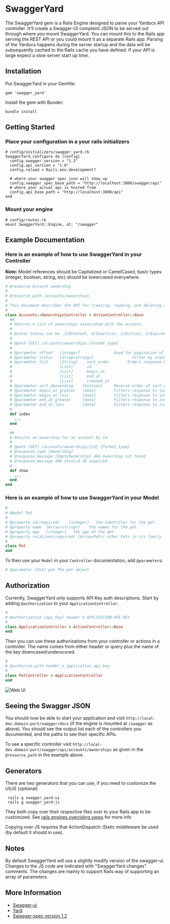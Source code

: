 # SwaggerYard #

The SwaggerYard gem is a Rails Engine designed to parse your Yardocs API controller.
It'll create a Swagger-UI complaint JSON to be served out through where you mount SwaggerYard.
You can mount this to the Rails app serving the REST API or you could mount it as a separate Rails app.
Parsing of the Yardocs happens during the server startup and the data will be subsequently cached to the Rails cache you have defined.
If your API is large expect a slow server start up time.

## Installation ##

Put SwaggerYard in your Gemfile:

    gem 'swagger_yard'

Install the gem with Bunder:

    bundle install


## Getting Started ##

### Place your configuration in a your rails initializers ###

    # config/initializers/swagger_yard.rb
    SwaggerYard.configure do |config|
      config.swagger_version = "1.2"
      config.api_version = "1.0"
      config.reload = Rails.env.development?

      # where your swagger spec json will show up
      config.swagger_spec_base_path = "http://localhost:3000/swagger/api"
      # where your actual api is hosted from
      config.api_base_path = "http://localhost:3000/api"
    end

### Mount your engine ###

	# config/routes.rb
	mount SwaggerYard::Engine, at: "/swagger"

## Example Documentation ##

### Here is an example of how to use SwaggerYard in your Controller ###

**Note:** Model references should be Capitalized or CamelCased, basic types (integer, boolean, string, etc) should be lowercased everywhere.

```ruby
# @resource Account ownership
#
# @resource_path /accounts/ownerships
#
# This document describes the API for creating, reading, and deleting account ownerships.
#
class Accounts::OwnershipsController < ActionController::Base
  ##
  # Returns a list of ownerships associated with the account.
  #
  # @notes Status can be -1(Deleted), 0(Inactive), 1(Active), 2(Expired) and 3(Cancelled).
  #
  # @path [GET] /accounts/ownerships.{format_type}
  #
  # @parameter offset   [integer]               Used for pagination of response data (default: 25 items per response). Specifies the offset of the next block of data to receive.
  # @parameter status   [array<string>]                 Filter by status. (e.g. status[]=1&status[]=2&status[]=3).
  # @parameter_list     [String]    sort_order        Orders response by fields. (e.g. sort_order=created_at).
  #                     [List]      id
  #                     [List]      begin_at
  #                     [List]      end_at
  #                     [List]      created_at
  # @parameter sort_descending    [boolean]     Reverse order of sort_order sorting, make it descending.
  # @parameter begin_at_greater   [date]        Filters response to include only items with begin_at >= specified timestamp (e.g. begin_at_greater=2012-02-15T02:06:56Z).
  # @parameter begin_at_less      [date]        Filters response to include only items with begin_at <= specified timestamp (e.g. begin_at_less=2012-02-15T02:06:56Z).
  # @parameter end_at_greater     [date]        Filters response to include only items with end_at >= specified timestamp (e.g. end_at_greater=2012-02-15T02:06:56Z).
  # @parameter end_at_less        [date]        Filters response to include only items with end_at <= specified timestamp (e.g. end_at_less=2012-02-15T02:06:56Z).
  #
  def index
    ...
  end

  ##
  # Returns an ownership for an account by id
  #
  # @path [GET] /accounts/ownerships/{id}.{format_type}
  # @response_type [Ownership]
  # @response_message [EmptyOwnership] 404 Ownership not found
  # @response_message 400 Invalid ID supplied
  #
  def show
    ...
  end
end
```

### Here is an example of how to use SwaggerYard in your Model ###

```ruby
#
# @model Pet
#
# @property id(required)    [integer]   the identifier for the pet
# @property name  [Array<string>]    the names for the pet
# @property age   [integer]   the age of the pet
# @property relatives(required) [Array<Pet>] other Pets in its family
#
class Pet
end
```

To then use your `Model` in your `Controller` documentation, add `@parameter`s:

```ruby
# @parameter [Pet] pet The pet object
```

## Authorization ##

Currently, SwaggerYard only supports API Key auth descriptions. Start by adding `@authorization` to your `ApplicationController`.

```ruby
#
# @authorization [api_key] header X-APPLICATION-API-KEY
#
class ApplicationController < ActionController::Base
end
```

Then you can use these authorizations from your controller or actions in a controller. The name comes from either header or query plus the name of the key downcased/underscored.

```ruby
#
# @authorize_with header_x_application_api_key
#
class PetController < ApplicationController
end
```

![Web UI](https://raw.github.com/tpitale/swagger_yard/master/example/web-ui.png)

## Seeing the Swagger JSON ##

You should now be able to start your application and visit `http://local-dev.domain:port/swagger/docs` (if the engine is mounted at `/swagger` as above). You should see the output list each of the controllers you documented, and the paths to see their specific APIs.

To see a specific controller visit `http://local-dev.domain:port/swagger/api/accounts/ownerships` as given in the `@resource_path` in the example above.

## Generators ##

There are two generators that you can use, if you need to customize the UI/JS (optional)

     rails g swagger_yard:ui
     rails g swagger_yard:js

They both copy over their respective files over to your Rails app to be customized.
See [rails engines overriding views](http://guides.rubyonrails.org/engines.html#overriding-views) for more info

Copying over JS requires that ActionDispatch::Static middleware be used (by default it should in use).

## Notes ##

By default SwaggerYard will use a slightly modify version of the swagger-ui. Changes to the JS code are indicated with "SwaggerYard changes" comments. The changes are mainly to support Rails way of supporting an array of parameters.

## More Information ##

* [Swagger-ui](https://github.com/wordnik/swagger-ui)
* [Yard](https://github.com/lsegal/yard)
* [Swagger-spec version 1.2](https://github.com/wordnik/swagger-spec/blob/master/versions/1.2.md)
